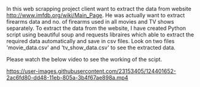 In this web scrapping project client want to extract the data from website http://www.imfdb.org/wiki/Main_Page. He was actually want to extract firearms data 
and no. of firearms used in all movies and TV shows separately. To extract the data from the website, I have created Python script using beautiful soup and requests libraires which
able to extract the required data automatically and save in csv files. Look on two files 'movie_data.csv' and 'tv_show_data.csv' to see the extracted data.    
   
Please watch the below video to see the working of the scipt.    
   


https://user-images.githubusercontent.com/23153405/124401652-2ac6fd80-dd48-11eb-805a-3b4f67ae898a.mp4

